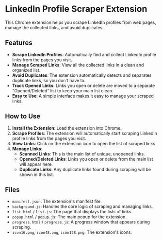 # LinkedIn Profile Scraper Extension

This Chrome extension helps you scrape LinkedIn profiles from web pages, manage the collected links, and avoid duplicates.

## Features

- **Scrape LinkedIn Profiles**: Automatically find and collect LinkedIn profile links from the pages you visit.
- **Manage Scraped Links**: View all the collected links in a clean and organized list.
- **Avoid Duplicates**: The extension automatically detects and separates duplicate links, so you don't have to.
- **Track Opened Links**: Links you open or delete are moved to a separate "Opened/Deleted" list to keep your main list clean.
- **Easy to Use**: A simple interface makes it easy to manage your scraped links.

## How to Use

1. **Install the Extension**: Load the extension into Chrome.
2. **Scrape Profiles**: The extension will automatically start scraping LinkedIn profile links from the pages you visit.
3. **View Links**: Click on the extension icon to open the list of scraped links.
4. **Manage Links**:
    - **Scanned Links**: This is the main list of unique, unopened links.
    - **Opened/Deleted Links**: Links you open or delete from the main list will appear here.
    - **Duplicate Links**: Any duplicate links found during scraping will be shown in this list.

## Files

- `manifest.json`: The extension's manifest file.
- `background.js`: Handles the core logic of scraping and managing links.
- `list.html` / `list.js`: The page that displays the lists of links.
- `popup.html` / `popup.js`: The main popup for the extension.
- `progress.html` / `progress.js`: A progress window that appears during scraping.
- `icon16.png`, `icon48.png`, `icon128.png`: The extension's icons.